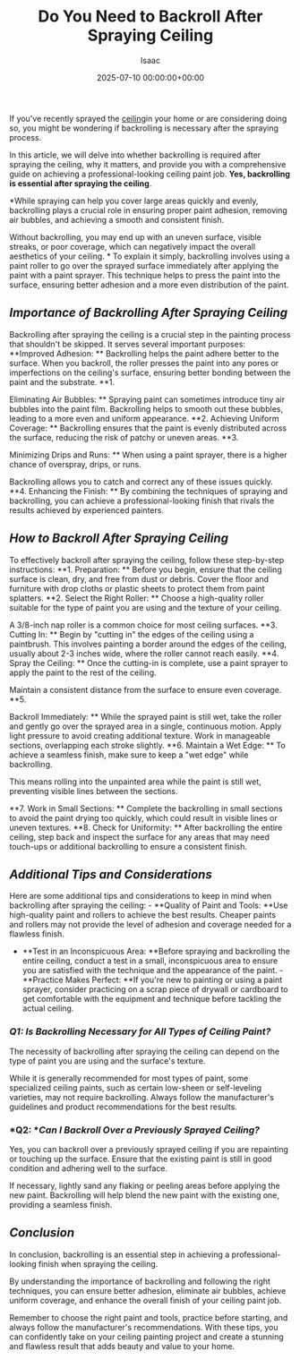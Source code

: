 ﻿---
title: Do You Need to Backroll After Spraying Ceiling
description: If you've recently sprayed the ceiling in your home or are considering doing so, you might be wondering if backrolling is necessary after the spraying...
slug: /do-you-need-to-backroll-after-spraying-ceiling/
date: 2025-07-10 00:00:00+00:00
lastmod: 2025-07-10 00:00:00+03:00
author: Isaac
categories:

- DIY Paintings
tags:

- diy-paintings

- backroll

- ceiling
layout: post
---

If you've recently sprayed the [ceiling](https://pestpolicy.com/how-do-you-paint-a-ceiling-in-a-stairwell/)in your home or are considering doing so, you might be wondering if backrolling is necessary after the spraying process.

In this article, we will delve into whether backrolling is required after spraying the ceiling, why it matters, and provide you with a comprehensive guide on achieving a professional-looking ceiling paint job. **Yes, backrolling is essential after spraying the ceiling**.

*While spraying can help you cover large areas quickly and evenly, backrolling plays a crucial role in ensuring proper paint adhesion, removing air bubbles, and achieving a smooth and consistent finish.

Without backrolling, you may end up with an uneven surface, visible streaks, or poor coverage, which can negatively impact the overall aesthetics of your ceiling. * To explain it simply, backrolling involves using a paint roller to go over the sprayed surface immediately after applying the paint with a paint sprayer. This technique helps to press the paint into the surface, ensuring better adhesion and a more even distribution of the paint.

##  *Importance of Backrolling After Spraying Ceiling*

Backrolling after spraying the ceiling is a crucial step in the painting process that shouldn't be skipped. It serves several important purposes: **Improved Adhesion: ** Backrolling helps the paint adhere better to the surface. When you backroll, the roller presses the paint into any pores or imperfections on the ceiling's surface, ensuring better bonding between the paint and the substrate. **1.

Eliminating Air Bubbles: ** Spraying paint can sometimes introduce tiny air bubbles into the paint film. Backrolling helps to smooth out these bubbles, leading to a more even and uniform appearance. **2. Achieving Uniform Coverage: ** Backrolling ensures that the paint is evenly distributed across the surface, reducing the risk of patchy or uneven areas. **3.

Minimizing Drips and Runs: ** When using a paint sprayer, there is a higher chance of overspray, drips, or runs.

Backrolling allows you to catch and correct any of these issues quickly. **4. Enhancing the Finish: ** By combining the techniques of spraying and backrolling, you can achieve a professional-looking finish that rivals the results achieved by experienced painters.

##  *How to Backroll After Spraying Ceiling*

To effectively backroll after spraying the ceiling, follow these step-by-step instructions: **1. Preparation: ** Before you begin, ensure that the ceiling surface is clean, dry, and free from dust or debris. Cover the floor and furniture with drop cloths or plastic sheets to protect them from paint splatters. **2. Select the Right Roller: ** Choose a high-quality roller suitable for the type of paint you are using and the texture of your ceiling.

A 3/8-inch nap roller is a common choice for most ceiling surfaces. **3. Cutting In: ** Begin by "cutting in" the edges of the ceiling using a paintbrush. This involves painting a border around the edges of the ceiling, usually about 2-3 inches wide, where the roller cannot reach easily. **4. Spray the Ceiling: ** Once the cutting-in is complete, use a paint sprayer to apply the paint to the rest of the ceiling.

Maintain a consistent distance from the surface to ensure even coverage. **5.

Backroll Immediately: ** While the sprayed paint is still wet, take the roller and gently go over the sprayed area in a single, continuous motion. Apply light pressure to avoid creating additional texture. Work in manageable sections, overlapping each stroke slightly. **6. Maintain a Wet Edge: ** To achieve a seamless finish, make sure to keep a "wet edge" while backrolling.

This means rolling into the unpainted area while the paint is still wet, preventing visible lines between the sections.

**7. Work in Small Sections: ** Complete the backrolling in small sections to avoid the paint drying too quickly, which could result in visible lines or uneven textures. **8. Check for Uniformity: ** After backrolling the entire ceiling, step back and inspect the surface for any areas that may need touch-ups or additional backrolling to ensure a consistent finish.

##  *Additional Tips and Considerations*

Here are some additional tips and considerations to keep in mind when backrolling after spraying the ceiling: - **Quality of Paint and Tools: **Use high-quality paint and rollers to achieve the best results. Cheaper paints and rollers may not provide the level of adhesion and coverage needed for a flawless finish.

- **Test in an Inconspicuous Area: **Before spraying and backrolling the entire ceiling, conduct a test in a small, inconspicuous area to ensure you are satisfied with the technique and the appearance of the paint. - **Practice Makes Perfect: **If you're new to painting or using a paint sprayer, consider practicing on a scrap piece of drywall or cardboard to get comfortable with the equipment and technique before tackling the actual ceiling.

###  *Q1: Is Backrolling Necessary for All Types of Ceiling Paint?*

The necessity of backrolling after spraying the ceiling can depend on the type of paint you are using and the surface's texture.

While it is generally recommended for most types of paint, some specialized ceiling paints, such as certain low-sheen or self-leveling varieties, may not require backrolling. Always follow the manufacturer's guidelines and product recommendations for the best results.

###  *Q2: **Can I Backroll Over a Previously Sprayed Ceiling?*

Yes, you can backroll over a previously sprayed ceiling if you are repainting or touching up the surface. Ensure that the existing paint is still in good condition and adhering well to the surface.

If necessary, lightly sand any flaking or peeling areas before applying the new paint. Backrolling will help blend the new paint with the existing one, providing a seamless finish.

##  *Conclusion*

In conclusion, backrolling is an essential step in achieving a professional-looking finish when spraying the ceiling.

By understanding the importance of backrolling and following the right techniques, you can ensure better adhesion, eliminate air bubbles, achieve uniform coverage, and enhance the overall finish of your ceiling paint job.

Remember to choose the right paint and tools, practice before starting, and always follow the manufacturer's recommendations. With these tips, you can confidently take on your ceiling painting project and create a stunning and flawless result that adds beauty and value to your home.
